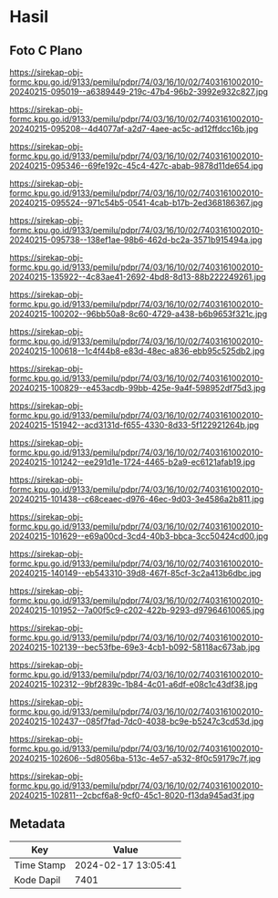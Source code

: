 # Hasil

## Foto C Plano

https://sirekap-obj-formc.kpu.go.id/9133/pemilu/pdpr/74/03/16/10/02/7403161002010-20240215-095019--a6389449-219c-47b4-96b2-3992e932c827.jpg

https://sirekap-obj-formc.kpu.go.id/9133/pemilu/pdpr/74/03/16/10/02/7403161002010-20240215-095208--4d4077af-a2d7-4aee-ac5c-ad12ffdcc16b.jpg

https://sirekap-obj-formc.kpu.go.id/9133/pemilu/pdpr/74/03/16/10/02/7403161002010-20240215-095346--69fe192c-45c4-427c-abab-9878d11de654.jpg

https://sirekap-obj-formc.kpu.go.id/9133/pemilu/pdpr/74/03/16/10/02/7403161002010-20240215-095524--971c54b5-0541-4cab-b17b-2ed368186367.jpg

https://sirekap-obj-formc.kpu.go.id/9133/pemilu/pdpr/74/03/16/10/02/7403161002010-20240215-095738--138ef1ae-98b6-462d-bc2a-3571b915494a.jpg

https://sirekap-obj-formc.kpu.go.id/9133/pemilu/pdpr/74/03/16/10/02/7403161002010-20240215-135922--4c83ae41-2692-4bd8-8d13-88b222249261.jpg

https://sirekap-obj-formc.kpu.go.id/9133/pemilu/pdpr/74/03/16/10/02/7403161002010-20240215-100202--96bb50a8-8c60-4729-a438-b6b9653f321c.jpg

https://sirekap-obj-formc.kpu.go.id/9133/pemilu/pdpr/74/03/16/10/02/7403161002010-20240215-100618--1c4f44b8-e83d-48ec-a836-ebb95c525db2.jpg

https://sirekap-obj-formc.kpu.go.id/9133/pemilu/pdpr/74/03/16/10/02/7403161002010-20240215-100829--e453acdb-99bb-425e-9a4f-598952df75d3.jpg

https://sirekap-obj-formc.kpu.go.id/9133/pemilu/pdpr/74/03/16/10/02/7403161002010-20240215-151942--acd3131d-f655-4330-8d33-5f122921264b.jpg

https://sirekap-obj-formc.kpu.go.id/9133/pemilu/pdpr/74/03/16/10/02/7403161002010-20240215-101242--ee291d1e-1724-4465-b2a9-ec6121afab19.jpg

https://sirekap-obj-formc.kpu.go.id/9133/pemilu/pdpr/74/03/16/10/02/7403161002010-20240215-101438--c68ceaec-d976-46ec-9d03-3e4586a2b811.jpg

https://sirekap-obj-formc.kpu.go.id/9133/pemilu/pdpr/74/03/16/10/02/7403161002010-20240215-101629--e69a00cd-3cd4-40b3-bbca-3cc50424cd00.jpg

https://sirekap-obj-formc.kpu.go.id/9133/pemilu/pdpr/74/03/16/10/02/7403161002010-20240215-140149--eb543310-39d8-467f-85cf-3c2a413b6dbc.jpg

https://sirekap-obj-formc.kpu.go.id/9133/pemilu/pdpr/74/03/16/10/02/7403161002010-20240215-101952--7a00f5c9-c202-422b-9293-d97964610065.jpg

https://sirekap-obj-formc.kpu.go.id/9133/pemilu/pdpr/74/03/16/10/02/7403161002010-20240215-102139--bec53fbe-69e3-4cb1-b092-58118ac673ab.jpg

https://sirekap-obj-formc.kpu.go.id/9133/pemilu/pdpr/74/03/16/10/02/7403161002010-20240215-102312--9bf2839c-1b84-4c01-a6df-e08c1c43df38.jpg

https://sirekap-obj-formc.kpu.go.id/9133/pemilu/pdpr/74/03/16/10/02/7403161002010-20240215-102437--085f7fad-7dc0-4038-bc9e-b5247c3cd53d.jpg

https://sirekap-obj-formc.kpu.go.id/9133/pemilu/pdpr/74/03/16/10/02/7403161002010-20240215-102606--5d8056ba-513c-4e57-a532-8f0c59179c7f.jpg

https://sirekap-obj-formc.kpu.go.id/9133/pemilu/pdpr/74/03/16/10/02/7403161002010-20240215-102811--2cbcf6a8-9cf0-45c1-8020-f13da945ad3f.jpg


## Metadata

| Key        | Value               |
| ---------- | ------------------- |
| Time Stamp | 2024-02-17 13:05:41 |
| Kode Dapil | 7401                |



